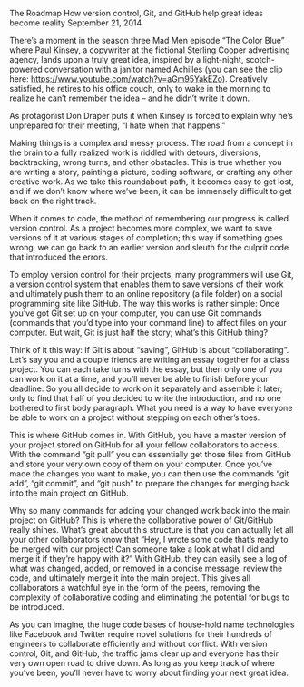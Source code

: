 The Roadmap
How version control, Git, and GitHub help great ideas become reality
September 21, 2014

There’s a moment in the season three Mad Men episode “The Color Blue” where Paul Kinsey, a copywriter at the fictional Sterling Cooper advertising agency, lands upon a truly great idea, inspired by a light-night, scotch-powered conversation with a janitor named Achilles (you can see the clip here: https://www.youtube.com/watch?v=aGm95YakEZo). Creatively satisfied, he retires to his office couch, only to wake in the morning to realize he can’t remember the idea – and he didn’t write it down. 

As protagonist Don Draper puts it when Kinsey is forced to explain why he’s unprepared for their meeting, “I hate when that happens.”

Making things is a complex and messy process. The road from a concept in the brain to a fully realized work is riddled with detours, diversions, backtracking, wrong turns, and other obstacles. This is true whether you are writing a story, painting a picture, coding software, or crafting any other creative work. As we take this roundabout path, it becomes easy to get lost, and if we don’t know where we’ve been, it can be immensely difficult to get back on the right track.

When it comes to code, the method of remembering our progress is called version control. As a project becomes more complex, we want to save versions of it at various stages of completion; this way if something goes wrong, we can go back to an earlier version and sleuth for the culprit code that introduced the errors.

To employ version control for their projects, many programmers will use Git, a version control system that enables them to save versions of their work and ultimately push them to an online repository (a file folder) on a social programming site like GitHub. The way this works is rather simple: Once you’ve got Git set up on your computer, you can use Git commands (commands that you’d type into your command line) to affect files on your computer. But wait, Git is just half the story; what’s this GitHub thing?

Think of it this way: If Git is about “saving”, GitHub is about “collaborating”. Let’s say you and a couple friends are writing an essay together for a class project. You can each take turns with the essay, but then only one of you can work on it at a time, and you’ll never be able to finish before your deadline. So you all decide to work on it separately and assemble it later; only to find that half of you decided to write the introduction, and no one bothered to first body paragraph. What you need is a way to have everyone be able to work on a project without stepping on each other’s toes.

This is where GitHub comes in. With GitHub, you have a master version of your project stored on GitHub for all your fellow collaborators to access. With the command “git pull” you can essentially get those files from GitHub and store your very own copy of them on your computer. Once you’ve made the changes you want to make, you can then use the commands “git add”, “git commit”, and “git push” to prepare the changes for merging back into the main project on GitHub.

Why so many commands for adding your changed work back into the main project on GitHub? This is where the collaborative power of Git/GitHub really shines. What’s great about this structure is that you can actually let all your other collaborators know that “Hey, I wrote some code that’s ready to be merged with our project! Can someone take a look at what I did and merge it if they’re happy with it?” With GitHub, they can easily see a log of what was changed, added, or removed in a concise message, review the code, and ultimately merge it into the main project. This gives all collaborators a watchful eye in the form of the peers, removing the complexity of collaborative coding and eliminating the potential for bugs to be introduced.

As you can imagine, the huge code bases of house-hold name technologies like Facebook and Twitter require novel solutions for their hundreds of engineers to collaborate efficiently and without conflict. With version control, Git, and GitHub, the traffic jams clear up and everyone has their very own open road to drive down. As long as you keep track of where you’ve been, you’ll never have to worry about finding your next great idea.